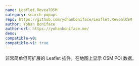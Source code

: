 ```yaml
---
name: Leaflet.RevealOSM
category: search-popups
repo: https://github.com/yohanboniface/Leaflet.RevealOSM
author: Yohan Boniface
author-url: https://yohanboniface.me/
demo: 
compatible-v0:
compatible-v1: true
---
```


非常简单但可扩展的 Leaflet 插件，在地图上显示 OSM POI 数据。

